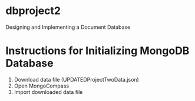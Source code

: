 # dbproject2
Designing and Implementing a Document Database 

# Instructions for Initializing MongoDB Database

1. Download data file (UPDATEDProjectTwoData.json)
2. Open MongoCompass
3. Import downloaded data file
